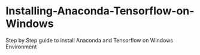 # Installing-Anaconda-Tensorflow-on-Windows
Step by Step guide to install Anaconda and Tensorflow on Windows Environment
